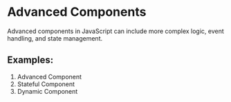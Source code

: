 # Advanced Components

Advanced components in JavaScript can include more complex logic, event handling, and state management.

## Examples:

1. Advanced Component
2. Stateful Component
3. Dynamic Component

